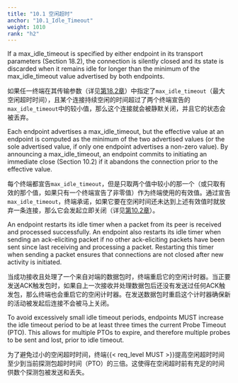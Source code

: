 ```yaml
---
title: "10.1 空闲超时"
anchor: "10.1_Idle_Timeout"
weight: 1010
rank: "h2"
---
```


If a max_idle_timeout is specified by either endpoint in its transport parameters (Section 18.2), the connection is silently closed and its state is discarded when it remains idle for longer than the minimum of the max_idle_timeout value advertised by both endpoints.

如果任一终端在其传输参数（详见[第18.2章]()）中指定了`max_idle_timeout`（最大空闲超时时间），且某个连接持续空闲的时间超过了两个终端宣告的`max_idle_timeout`中的较小值，那么这个连接就会被静默关闭，并且它的状态会被丢弃。

Each endpoint advertises a max_idle_timeout, but the effective value at an endpoint is computed as the minimum of the two advertised values (or the sole advertised value, if only one endpoint advertises a non-zero value). By announcing a max_idle_timeout, an endpoint commits to initiating an immediate close (Section 10.2) if it abandons the connection prior to the effective value.

每个终端都宣告`max_idle_timeout`，但是只取两个值中较小的那一个（或只取有效的那个值，如果只有一个终端宣告了非零值）作为终端使用的有效值。通过宣告`max_idle_timeout`，终端承诺，如果它要在空闲时间还未达到上述有效值时就放弃一条连接，那么它会发起立即关闭（详见[第10.2章]()）。

An endpoint restarts its idle timer when a packet from its peer is received and processed successfully. An endpoint also restarts its idle timer when sending an ack-eliciting packet if no other ack-eliciting packets have been sent since last receiving and processing a packet. Restarting this timer when sending a packet ensures that connections are not closed after new activity is initiated.

当成功接收且处理了一个来自对端的数据包时，终端重启它的空闲计时器。当正要发送ACK触发包时，如果自上一次接收并处理数据包后还没有发送过任何ACK触发包，那么终端也会重启它的空闲计时器。在发送数据包时重启这个计时器确保新的活动被发起后连接不会被马上关闭。

To avoid excessively small idle timeout periods, endpoints MUST increase the idle timeout period to be at least three times the current Probe Timeout (PTO). This allows for multiple PTOs to expire, and therefore multiple probes to be sent and lost, prior to idle timeout.

为了避免过小的空闲超时时间，终端{{< req_level MUST >}}提高空闲超时时间至少到当前探测包超时时间（PTO）的三倍。这使得在空闲超时前有充足的时间供数个探测包被发送和丢失。
